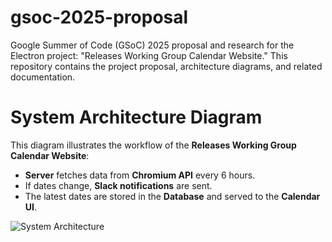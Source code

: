 # gsoc-2025-proposal
Google Summer of Code (GSoC) 2025 proposal and research for the Electron project:  "Releases Working Group Calendar Website." This repository contains the project  proposal, architecture diagrams, and related documentation.


# System Architecture Diagram

This diagram illustrates the workflow of the **Releases Working Group Calendar Website**:
- **Server** fetches data from **Chromium API** every 6 hours.
- If dates change, **Slack notifications** are sent.
- The latest dates are stored in the **Database** and served to the **Calendar UI**.

![System Architecture](system_architecture.png)
